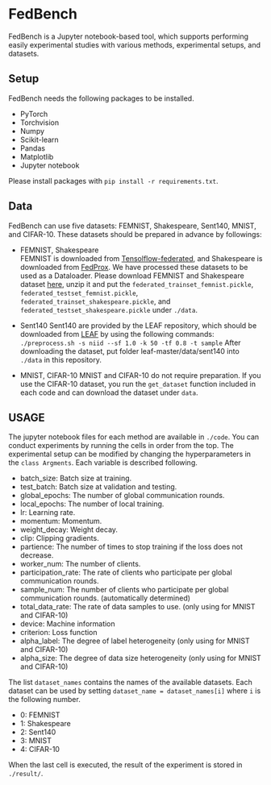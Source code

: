 # FedBench

FedBench is a Jupyter notebook-based tool, which supports performing easily experimental studies with various methods, experimental setups, and datasets.

## Setup
FedBench needs the following packages to be installed.

* PyTorch
* Torchvision
* Numpy
* Scikit-learn
* Pandas
* Matplotlib
* Jupyter notebook

Please install packages with `pip install -r requirements.txt`. 


## Data
FedBench can use five datasets: FEMNIST, Shakespeare, Sent140, MNIST, and CIFAR-10.
These datasets should be prepared in advance by followings: 

* FEMNIST, Shakespeare<br>
  FEMNIST is downloaded from [Tensolflow-federated](https://github.com/tensorflow/federated), and Shakespeare is downloaded from [FedProx](https://github.com/litian96/FedProx).
  We have processed these datasets to be used as a Dataloader.
  Please download FEMNIST and Shakespeare dataset [here](https://drive.google.com/file/d/1NfmKUFeDogD6DlXkbyhbXI197F3ZfZ02/view?usp=sharing), unzip it and put the `federated_trainset_femnist.pickle`, `federated_testset_femnist.pickle`, `federated_trainset_shakespeare.pickle`, and `federated_testset_shakespeare.pickle` under `./data`.
* Sent140
  Sent140 are provided by the LEAF repository, which should be downloaded from [LEAF](https://github.com/TalwalkarLab/leaf/) by using the following commands:
  `./preprocess.sh -s niid --sf 1.0 -k 50 -tf 0.8 -t sample`
  After downloading the dataset, put folder leaf-master/data/sent140 into `./data` in this repository.

* MNIST, CIFAR-10
  MNIST and CIFAR-10 do not require preparation. 
  If you use the CIFAR-10 dataset, you run the `get_dataset` function included in each code and can download the dataset under `data`.

## USAGE
The jupyter notebook files for each method are available in `./code`.
You can conduct experiments by running the cells in order from the top.
The experimental setup can be modified by changing the hyperparameters in the `class Argments`.
Each variable is described following.

* batch_size: Batch size at training.
* test_batch: Batch size at validation and testing.
* global_epochs: The number of global communication rounds.
* local_epochs: The number of local training.
* lr: Learning rate.
* momentum: Momentum.
* weight_decay: Weight decay.
* clip: Clipping gradients.
* partience: The number of times to stop training if the loss does not decrease.
* worker_num: The number of clients.
* participation_rate: The rate of clients who participate per global communication rounds.
* sample_num: The number of clients who participate per global communication rounds. (automatically determined)
* total_data_rate: The rate of data samples to use. (only using for MNIST and CIFAR-10)
* device: Machine information 
* criterion: Loss function
* alpha_label: The degree of label heterogeneity (only using for MNIST and CIFAR-10)
* alpha_size: The degree of data size heterogeneity (only using for MNIST and CIFAR-10)

The list `dataset_names` contains the names of the available datasets.
Each dataset can be used by setting `dataset_name = dataset_names[i]` where `i` is the following number.

* 0: FEMNIST
* 1: Shakespeare
* 2: Sent140
* 3: MNIST
* 4: CIFAR-10


When the last cell is executed, the result of the experiment is stored in `./result/`.
